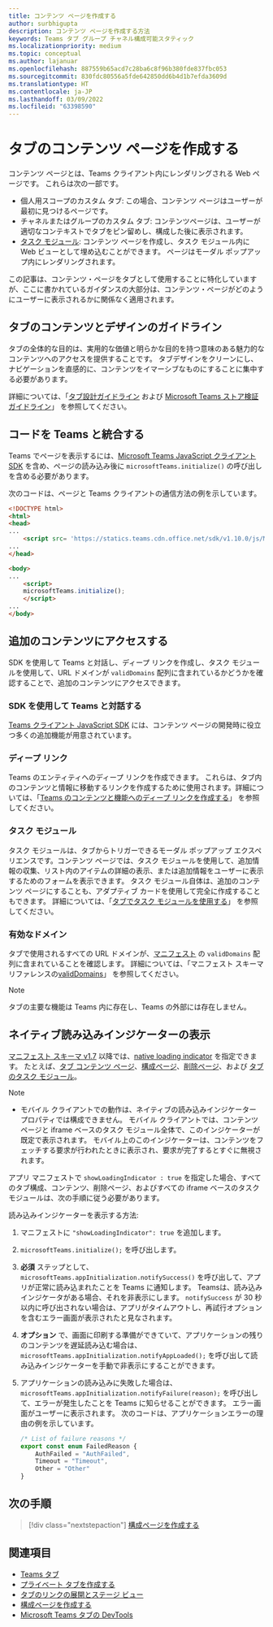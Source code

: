 ```yaml
---
title: コンテンツ ページを作成する
author: surbhigupta
description: コンテンツ ページを作成する方法
keywords: Teams タブ グループ チャネル構成可能スタティック
ms.localizationpriority: medium
ms.topic: conceptual
ms.author: lajanuar
ms.openlocfilehash: 887559b65acd7c28ba6c8f96b380fde837fbc053
ms.sourcegitcommit: 830fdc80556a5fde642850dd6b4d1b7efda3609d
ms.translationtype: HT
ms.contentlocale: ja-JP
ms.lasthandoff: 03/09/2022
ms.locfileid: "63398590"
---
```

# <a name="create-a-content-page-for-your-tab"></a>タブのコンテンツ ページを作成する

コンテンツ ページとは、Teams クライアント内にレンダリングされる Web ページです。 これらは次の一部です。

* 個人用スコープのカスタム タブ: この場合、コンテンツ ページはユーザーが最初に見つけるページです。
* チャネルまたはグループのカスタム タブ: コンテンツページは、ユーザーが適切なコンテキストでタブをピン留めし、構成した後に表示されます。
* [タスク モジュール](~/task-modules-and-cards/what-are-task-modules.md): コンテンツ ページを作成し、タスク モジュール内に Web ビューとして埋め込むことができます。 ページはモーダル ポップアップ内にレンダリングされます。

この記事は、コンテンツ・ページをタブとして使用することに特化していますが、ここに書かれているガイダンスの大部分は、コンテンツ・ページがどのようにユーザーに表示されるかに関係なく適用されます。

## <a name="tab-content-and-design-guidelines"></a>タブのコンテンツとデザインのガイドライン

タブの全体的な目的は、実用的な価値と明らかな目的を持つ意味のある魅力的なコンテンツへのアクセスを提供することです。 タブデザインをクリーンにし、ナビゲーションを直感的に、コンテンツをイマーシブなものにすることに集中する必要があります。

詳細については、「[タブ設計ガイドライン](~/tabs/design/tabs.md) および [Microsoft Teams ストア検証ガイドライン](~/concepts/deploy-and-publish/appsource/prepare/teams-store-validation-guidelines.md)」 を参照してください。

## <a name="integrate-your-code-with-teams"></a>コードを Teams と統合する

Teams でページを表示するには、[Microsoft Teams JavaScript クライアント SDK](/javascript/api/overview/msteams-client?view=msteams-client-js-latest&preserve-view=true) を含め、ページの読み込み後に `microsoftTeams.initialize()` の呼び出しを含める必要があります。

次のコードは、ページと Teams クライアントの通信方法の例を示しています。

```html
<!DOCTYPE html>
<html>
<head>
...
    <script src= 'https://statics.teams.cdn.office.net/sdk/v1.10.0/js/MicrosoftTeams.min.js'></script>
...
</head>

<body>
...
    <script>
    microsoftTeams.initialize();
    </script>
...
</body>
```

## <a name="access-additional-content"></a>追加のコンテンツにアクセスする

SDK を使用して Teams と対話し、ディープ リンクを作成し、タスク モジュールを使用して、URL ドメインが `validDomains` 配列に含まれているかどうかを確認することで、追加のコンテンツにアクセスできます。

### <a name="use-the-sdk-to-interact-with-teams"></a>SDK を使用して Teams と対話する

[Teams クライアント JavaScript SDK](~/tabs/how-to/using-teams-client-sdk.md) には、コンテンツ ページの開発時に役立つ多くの追加機能が用意されています。

### <a name="deep-links"></a>ディープ リンク

Teams のエンティティへのディープ リンクを作成できます。 これらは、タブ内のコンテンツと情報に移動するリンクを作成するために使用されます。詳細については、「[Teams のコンテンツと機能へのディープ リンクを作成する](~/concepts/build-and-test/deep-links.md)」 を参照してください。

### <a name="task-modules"></a>タスク モジュール

タスク モジュールは、タブからトリガーできるモーダル ポップアップ エクスペリエンスです。コンテンツ ページでは、タスク モジュールを使用して、追加情報の収集、リスト内のアイテムの詳細の表示、または追加情報をユーザーに表示するためのフォームを表示できます。 タスク モジュール自体は、追加のコンテンツ ページにすることも、アダプティブ カードを使用して完全に作成することもできます。 詳細については、「[タブでタスク モジュールを使用する](~/task-modules-and-cards/task-modules/task-modules-tabs.md)」 を参照してください。

### <a name="valid-domains"></a>有効なドメイン

タブで使用されるすべての URL ドメインが、[マニフェスト](~/concepts/build-and-test/apps-package.md) の `validDomains` 配列に含まれていることを確認します。 詳細については、「マニフェスト スキーマリファレンスの[validDomains](~/resources/schema/manifest-schema.md#validdomains)」 を参照してください。

> [!NOTE]
> タブの主要な機能は Teams 内に存在し、Teams の外部には存在しません。

## <a name="show-a-native-loading-indicator"></a>ネイティブ読み込みインジケーターの表示

[マニフェスト スキーマ v1.7](../../../resources/schema/manifest-schema.md) 以降では、[native loading indicator](../../../resources/schema/manifest-schema.md#showloadingindicator) を指定できます。 たとえば、[タブ コンテンツ ページ](#integrate-your-code-with-teams)、[構成ページ](configuration-page.md)、[削除ページ](removal-page.md)、および [タブのタスク モジュール](../../../task-modules-and-cards/task-modules/task-modules-tabs.md)。

> [!NOTE]
>
> * モバイル クライアントでの動作は、ネイティブの読み込みインジケーター プロパティでは構成できません。 モバイル クライアントでは、コンテンツ ページと iframe ベースのタスク モジュール全体で、このインジケーターが既定で表示されます。 モバイル上のこのインジケーターは、コンテンツをフェッチする要求が行われたときに表示され、要求が完了するとすぐに無視されます。

アプリ マニフェストで `showLoadingIndicator : true` を指定した場合、すべてのタブ構成、コンテンツ、削除ページ、およびすべての iframe ベースのタスク モジュールは、次の手順に従う必要があります。

読み込みインジケーターを表示する方法:

1. マニフェストに `"showLoadingIndicator": true` を追加します。
1. `microsoftTeams.initialize();` を呼び出します。
1. **必須** ステップとして、`microsoftTeams.appInitialization.notifySuccess()` を呼び出して、アプリが正常に読み込まれたことを Teams に通知します。 Teamsは、読み込みインジケータがある場合、それを非表示にします。 `notifySuccess` が 30 秒以内に呼び出されない場合は、アプリがタイムアウトし、再試行オプションを含むエラー画面が表示されたと見なされます。
1. **オプション** で、画面に印刷する準備ができていて、アプリケーションの残りのコンテンツを遅延読み込む場合は、`microsoftTeams.appInitialization.notifyAppLoaded();` を呼び出して読み込みインジケーターを手動で非表示にすることができます。
1. アプリケーションの読み込みに失敗した場合は、`microsoftTeams.appInitialization.notifyFailure(reason);` を呼び出して、エラーが発生したことを Teams に知らせることができます。 エラー画面がユーザーに表示されます。 次のコードは、アプリケーションエラーの理由の例を示しています。

    ```typescript
    /* List of failure reasons */
    export const enum FailedReason {
        AuthFailed = "AuthFailed",
        Timeout = "Timeout",
        Other = "Other"
    }
    ```

## <a name="next-step"></a>次の手順

> [!div class="nextstepaction"]
> [構成ページを作成する](~/tabs/how-to/create-tab-pages/configuration-page.md)

## <a name="see-also"></a>関連項目

* [Teams タブ](~/tabs/what-are-tabs.md)
* [プライベート タブを作成する](~/tabs/how-to/create-personal-tab.md)
* [タブのリンクの展開とステージ ビュー](~/tabs/tabs-link-unfurling.md)
* [構成ページを作成する](~/tabs/how-to/create-tab-pages/configuration-page.md)
* [Microsoft Teams タブの DevTools](~/tabs/how-to/developer-tools.md)
